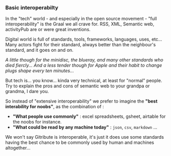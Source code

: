 
### Basic interoperabilty

In the "tech" world - and especially in the open source movement - "full interoperability" is the Graal we all crave for. RSS, XML, Semantic web, activityPub are or were great inventions.

Digital world is full of standards, tools, frameworks, languages, uses, etc... Many actors fight for their standard, always better than the neighbour's standard, and it goes on and on.

_A little though for the minidisc, the blueray, and many other standards who died fiercly... And a less tender though for Apple and their habit to change plugs shape every ten minutes..._

But tech is... you know... kinda very technical, at least for "normal" people. Try to explain the pros and cons of semantic web to your grandpa or grandma, I dare you. 

So instead of "extensive interoperability" we prefer to imagine the **"best interability for noobs"**, as the combination of :

- **"What people use commonly"** : excel spreadsheets, gsheet, airtable for the noobs for instance.
- **"What could be read by any machine today"** : `json`, `csv`, `markdown` ...

We won't say Gitribute is interoperable, it's just it does use some standards having the best chance to be commonly used by human and machines altogether...
